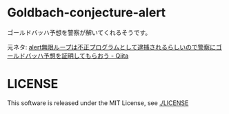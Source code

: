 # Goldbach-conjecture-alert
ゴールドバッハ予想を警察が解いてくれるそうです。

元ネタ: [alert無限ループは不正プログラムとして逮捕されるらしいので警察にゴールドバッハ予想を証明してもらおう - Qiita](https://qiita.com/yuta0801/items/82872d551caf47f2c7af)

# LICENSE
This software is released under the MIT License, see [./LICENSE](./LICENSE)
